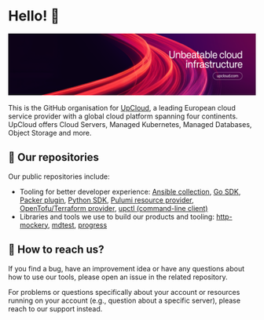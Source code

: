 # Hello! 👋

![Unbeatable cloud infrastructure](https://raw.githubusercontent.com/UpCloudLtd/.github/refs/heads/main/profile/banner.png)

This is the GitHub organisation for [UpCloud](https://upcloud.com/), a leading European cloud service provider with a global cloud platform spanning four continents. UpCloud offers Cloud Servers, Managed Kubernetes, Managed Databases, Object Storage and more.

## 💾 Our repositories

Our public repositories include:

- Tooling for better developer experience: [Ansible collection](https://github.com/UpCloudLtd/upcloud-ansible-collection), [Go SDK](https://github.com/UpCloudLtd/upcloud-go-api), [Packer plugin](https://github.com/UpCloudLtd/packer-plugin-upcloud),  [Python SDK](https://github.com/UpCloudLtd/upcloud-python-api), [Pulumi resource provider](https://github.com/UpCloudLtd/pulumi-upcloud), [OpenTofu/Terraform provider](https://github.com/UpCloudLtd/terraform-provider-upcloud), [upctl (command-line client)](https://github.com/UpCloudLtd/upcloud-cli)
- Libraries and tools we use to build our products and tooling: [http-mockery](https://github.com/UpCloudLtd/http-mockery), [mdtest](https://github.com/UpCloudLtd/mdtest), [progress](https://github.com/UpCloudLtd/progress)

## 💬 How to reach us?

If you find a bug, have an improvement idea or have any questions about how to use our tools, please open an issue in the related repository.

For problems or questions specifically about your account or resources running on your account (e.g., question about a specific server), please reach to our support instead.
